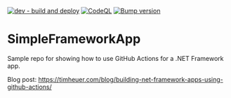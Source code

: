 [![dev - build and deploy](https://github.com/anshb560/SampleApplication/actions/workflows/dev-build-deploy.yml/badge.svg)](https://github.com/anshb560/SampleApplication/actions/workflows/dev-build-deploy.yml)  [![CodeQL](https://github.com/anshb560/SampleApplication/actions/workflows/codeql-analysis.yml/badge.svg)](https://github.com/anshb560/SampleApplication/actions/workflows/codeql-analysis.yml)  [![Bump version](https://github.com/anshb560/SampleApplication/actions/workflows/bump-version.yml/badge.svg)](https://github.com/anshb560/SampleApplication/actions/workflows/bump-version.yml)
# SimpleFrameworkApp
Sample repo for showing how to use GitHub Actions for a .NET Framework app.

Blog post: https://timheuer.com/blog/building-net-framework-apps-using-github-actions/
